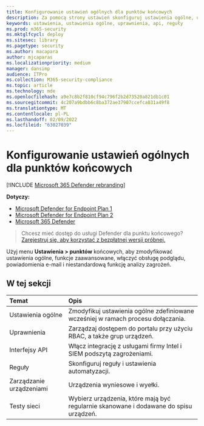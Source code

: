 ```yaml
---
title: Konfigurowanie ustawień ogólnych dla punktów końcowych
description: Za pomocą strony ustawień skonfiguruj ustawienia ogólne, uprawnienia, interfejsy API i reguły.
keywords: ustawienia, ustawienia ogólne, uprawnienia, api, reguły
ms.prod: m365-security
ms.mktglfcycl: deploy
ms.sitesec: library
ms.pagetype: security
ms.author: macapara
author: mjcaparas
ms.localizationpriority: medium
manager: dansimp
audience: ITPro
ms.collection: M365-security-compliance
ms.topic: article
ms.technology: mde
ms.openlocfilehash: a9e7c8b2f810cf94c796f2b2d73520a821db1c01
ms.sourcegitcommit: 4c207a9bdbb6c8ba372ae37907ccefca031a49f8
ms.translationtype: MT
ms.contentlocale: pl-PL
ms.lasthandoff: 02/09/2022
ms.locfileid: "63027039"
---
```

# <a name="configure-general-settings-for-endpoints"></a>Konfigurowanie ustawień ogólnych dla punktów końcowych

[!INCLUDE [Microsoft 365 Defender rebranding](../../includes/microsoft-defender.md)]

**Dotyczy:**
- [Microsoft Defender for Endpoint Plan 1](https://go.microsoft.com/fwlink/p/?linkid=2154037)
- [Microsoft Defender for Endpoint Plan 2](https://go.microsoft.com/fwlink/p/?linkid=2154037)
- [Microsoft 365 Defender](https://go.microsoft.com/fwlink/?linkid=2118804)

> Chcesz mieć dostęp do usługi Defender dla punktu końcowego? [Zarejestruj się, aby korzystać z bezpłatnej wersji próbnej.](https://signup.microsoft.com/create-account/signup?products=7f379fee-c4f9-4278-b0a1-e4c8c2fcdf7e&ru=https://aka.ms/MDEp2OpenTrial?ocid=docs-wdatp-prefsettings-abovefoldlink)

Użyj menu **Ustawienia > punktów** końcowych, aby zmodyfikować ustawienia ogólne, funkcje zaawansowane, włączyć obsługę podglądu, powiadomienia e-mail i niestandardową funkcję analizy zagrożeń.

## <a name="in-this-section"></a>W tej sekcji

Temat | Opis
:---|:---
Ustawienia ogólne | Zmodyfikuj ustawienia ogólne zdefiniowane wcześniej w ramach procesu dołączania.
Uprawnienia | Zarządzaj dostępem do portalu przy użyciu RBAC, a także grup urządzeń.
Interfejsy API | Włącz integrację z usługami firmy Intel i SIEM podszytą zagrożeniami.
Reguły | Skonfiguruj reguły i ustawienia automatyzacji.
Zarządzanie urządzeniami | Urządzenia wyniesowe i wyełki.
Testy sieci | Wybierz urządzenia, które mają być regularnie skanowane i dodawane do spisu urządzeń.
